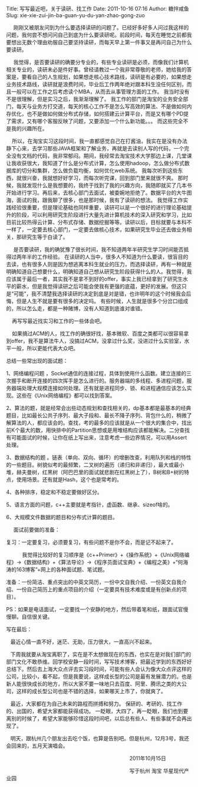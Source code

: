 Title: 写写最近吧，关于读研、找工作
Date: 2011-10-16 07:16
Author: 糖拌咸鱼
Slug: xie-xie-zui-jin-ba-guan-yu-du-yan-zhao-gong-zuo

   
 刚刚又被朋友问到为什么要选择读研的问题了。已经好多好多人问过我这样的问题，我何尝不想问问自己到底为什么要读研呢。前段时间，每天在睡觉之前都我要想出无数个理由劝服自己要坚持读研，而每天早上第一件事又是再问自己为什么要读研。

</p>

</p>

   
 我觉得，是否要读研的确要分专业的，有些专业读研是必须，而像我们计算机相关专业的，读研未必是件好事。曾经请教过一个我非常尊敬的老师，她给我的答案是，要看自己的人生规划，如果想走核心技术路线，读研是有必要的，如果想走业务技术路线，读研就是浪费时间，毕业后工作两年绝对跟本科生没任何区别，而且一般可以在工作之后考虑读个MBA，从而去从事管理方面的工作。
我当时没有不是很理解，但是实习之后，我渐渐理解了。
我工作的部门是淘宝的业务安全部门，每天与业务方打交道，每天的核心工作不是怎么写高效的算法、不是做如何内存优化，也不是做如何做分布式存储，如何搭建云计算平台，而是又有哪个PD提了需求，又有哪个客服反映了问题，又要添加一个什么新功能。。。
而这些完全不是我的兴趣所在。

</p>

</p>

   
所以，在淘宝实习这段时间，我一直都感觉自己在打酱油，我实在是没有办法静下心来，去学习那些JAVA框架和了解业务，再就是去读别人写的代码，一个完全没有文档的代码，我非常郁闷。期间，我经常去淘宝技术大学那边上课，几堂课让我收获很大，我知道了什么是分布式计算，怎么使用hadoop，怎么做分布式数据库的切分和集群，怎么做负载均衡，如何优化web系统。
我每次听到这些东西，就很兴奋，我就想好好学习，而每次听完课，回到部门里来就很不爽。
那时候，我就发现什么是我想要的，我终于找到了我的兴趣方向，我随即就买了几本书开始进行学习。再后来，去核心部门去面试，被委婉地拒绝了。数据平台的大牛图海，面试的我，跟我聊了很多，也是那时候，我有了读研的想法。
我觉得工作实践经验很重要，但是理论基础也同样重要，读研可以是一个很好的进行理论基础提升的阶段，可以利用研究生阶段进行大量先进计算机技术的深入研究和学习，比如目前比较热得云计算、分布式存储、数据挖掘等等。读研以后，目标就要与本科不一样了，一定要去核心部门，一定要去做核心技术，如果研究生毕业还去做业务相关，那研究生等于白读了。

</p>

</p>

   
 是否要读研，我的确犹豫了很长时间，我不知道两年半研究生学习时间能否抵得过两年半的工作经验。
在读研的人当中，很多人不知道为什么要读，很盲目的去读，也有很多人则是因为想逃离本科生就业的压力，而选择读研，再有一种就是明确知道自己想要什么，明确知道自己想从研究生阶段获得什么的人。我觉得，我应该属于最后一者，其实我不是拿不到好的offer，事实上我已经拿到了研究生水平的薪水，但是我觉得读研之后可能会使我有更强的底蕴，更好的发展。但这只是“可能”，我不清楚我选择读研的决定到底是对是错，也许明年的这个时候我会后悔，但是人生不就是要有很多的决定吗。
有些时候，人生就是很多个分岔口组成的，所以怎么走，都是一种赌博，没有人知道到底谁对谁错。

</p>

</p>

    再写写最近找实习和工作的一些体会吧。

</p>

</p>

   
如果搞过ACM的人，找工作的确很好找，基本微软、百度之类都可以很容易拿到offer，我不是算法牛人，没搞过ACM，没拿过什么奖，没进过什么实验室，水平一般，所以更能代表大众吧。

</p>

</p>

总结一些常出现的面试题： 

</p>

1、网络编程问题
，Socket通信的连接过程，具体到使用什么函数。建立连接的三次握手和断开连接的四次挥手是怎么进行的。服务器端的多线程、多进程问题，服务器端处理大规模连接如何处理。还有就是进程同步、锁、和进程通信应该怎么实现。这些在《Unix网络编程》都可以找到答案。 

</p>

2、算法的题，就是经常会出些动态规划和查找相关的，dp基本都是最基本的经典题目，比如最长公共子序列、最大子段和、最长不降子序列、背包什么的，稍微了解算法的人，都应该会的。查找，考的最多的应该就是从一个很大的集合中，找出前K个最大的数，用快排中的Partition思想或是用堆结构应该都能解决。二分查找有可能面试的时候，让你在纸上写出来，注意考虑一些边界情况，可以用Assert处理。 

</p>

3、数据结构的题
。链表（单向、双向、循环）的增删改查，利用队列和栈的特性的一些题目。树貌似考的最频繁，二叉树的遍历（递归和非递归），最大或最小堆，赫夫曼树，红黑树（阿巴巴里的面试就悲剧在红黑树上了），B树和B+树的特点，使用场景。还有就是Hash，这个也是常考的。 

</p>

4、各种排序，稳定和不稳定要做好区分。 

</p>

5、语言方面的问题，c++主要就是考指针，虚函数、继承、sizeof啥的。 

</p>

6、大规模文件数据的题目和分布式计算的题目。

</p>

</p>

     面试前要做的准备：

</p>

</p>

复习：一定要复习，必须要复习，有些问题不是你不会，而是记不起来了。

</p>

</p>

         
 我觉得比较好的复习顺序是《c++Primer》+《操作系统》+《Unix网络编程》-\>《数据结构》+《算法导论》-\>《程序员面试宝典》+《编程之美》+“何海涛的163博客”+网上的各种面试题、笔试题。

</p>

</p>

准备：一份简洁、重点突出的中英文简历，一份中文自我介绍、一份英文自我介绍、一份自己简历上的重点项目的介绍（一定要具有技术难度或是有创新点的项目）。

</p>

</p>

PS：如果是电话面试，一定要找一个安静的地方，然后带着笔和纸，跟面试官慢慢聊。自信很关键。

</p>

</p>

写在最后：

</p>

</p>

   最近心情一直不好，迷茫、无助，压力很大，一直高兴不起来。

</p>

</p>

 
 下周我就要从淘宝离职了，实在是不太想做现在的东西，也实在是对我们部门的部门文化不敢恭维。回学校安静一段时间，写写技术博客，把最近学到的东西好好总结下。然后去上海大众点评去实习段时间，可能有些人会认为像大众点评这样的公司，比较小，看不起，但是我要说，这样成长型的公司是最有发展潜力的。也是新人能很快成长的地方，所以大家不要一味地只去百度、阿里、腾讯之类的大公司，这样的成长型公司也是不错的选择，如果哪天上市了，你就爽了。

</p>

</p>

   最近，大家都在为自己未来的路程而拼搏和努力。
保研的、考研的、找工作的、出国的，希望大家都能获得成功。
一眨眼，大四了，再一眨眼，我们也到要离别的时候了，希望大家能够珍惜这段时间吧，以后总有些人、有些事就不会再出现了。

</p>

</p>

 
 明天，跟杭州几个朋友出去吃个饭，也算是告别吧。但是杭州，12月3号，我还会回来的，五月天演唱会。

</p>

</p>

</p>

</p>

</p>

</p>

                                                                       
             2011年10月15日

</p>

</p>

                                                                       
             写于杭州 淘宝 华星现代产业园

</p>

